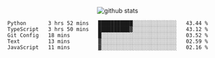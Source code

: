 <!-- <h1 align="center">Hello 👋 </h3> -->

<p align="center">
  <img src="https://github-readme-stats.vercel.app/api?username=syeehyn&hide=stars,prs,issues,contribs&count_private=true&hide_title=true" alt="github stats" />
</p>

<!--START_SECTION:waka-->
```text
Python       3 hrs 52 mins   ███████████░░░░░░░░░░░░░░   43.44 % 
TypeScript   3 hrs 50 mins   ██████████▓░░░░░░░░░░░░░░   43.12 % 
Git Config   18 mins         █░░░░░░░░░░░░░░░░░░░░░░░░   03.52 % 
Text         13 mins         ▓░░░░░░░░░░░░░░░░░░░░░░░░   02.59 % 
JavaScript   11 mins         ▓░░░░░░░░░░░░░░░░░░░░░░░░   02.16 % 
```
<!--END_SECTION:waka-->
